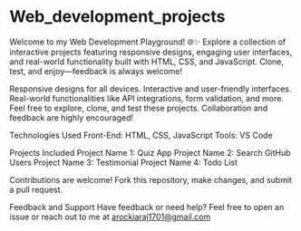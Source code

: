 # Web_development_projects
Welcome to my Web Development Playground! 🌐✨ Explore a collection of interactive projects featuring responsive designs, engaging user interfaces, and real-world functionality built with HTML, CSS, and JavaScript. Clone, test, and enjoy—feedback is always welcome!

Responsive designs for all devices.
Interactive and user-friendly interfaces.
Real-world functionalities like API integrations, form validation, and more.
Feel free to explore, clone, and test these projects. Collaboration and feedback are highly encouraged!

Technologies Used
Front-End: HTML, CSS, JavaScript
Tools: VS Code

Projects Included
Project Name 1: Quiz App
Project Name 2: Search GitHub Users
Project Name 3: Testimonial
Project Name 4: Todo List

Contributions are welcome! Fork this repository, make changes, and submit a pull request.

Feedback and Support
Have feedback or need help? Feel free to open an issue or reach out to me at arockiaraj1701@gmail.com

